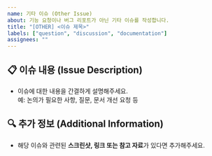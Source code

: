 ```yaml
---
name: 기타 이슈 (Other Issue)
about: 기능 요청이나 버그 리포트가 아닌 기타 이슈를 작성합니다.
title: "[OTHER] <이슈 제목>"
labels: ["question", "discussion", "documentation"]
assignees: ""
---
```


## 📋 이슈 내용 (Issue Description)
- 이슈에 대한 내용을 간결하게 설명해주세요.  
  예: 논의가 필요한 사항, 질문, 문서 개선 요청 등

## 🔍 추가 정보 (Additional Information)
- 해당 이슈와 관련된 **스크린샷, 링크 또는 참고 자료**가 있다면 추가해주세요.
